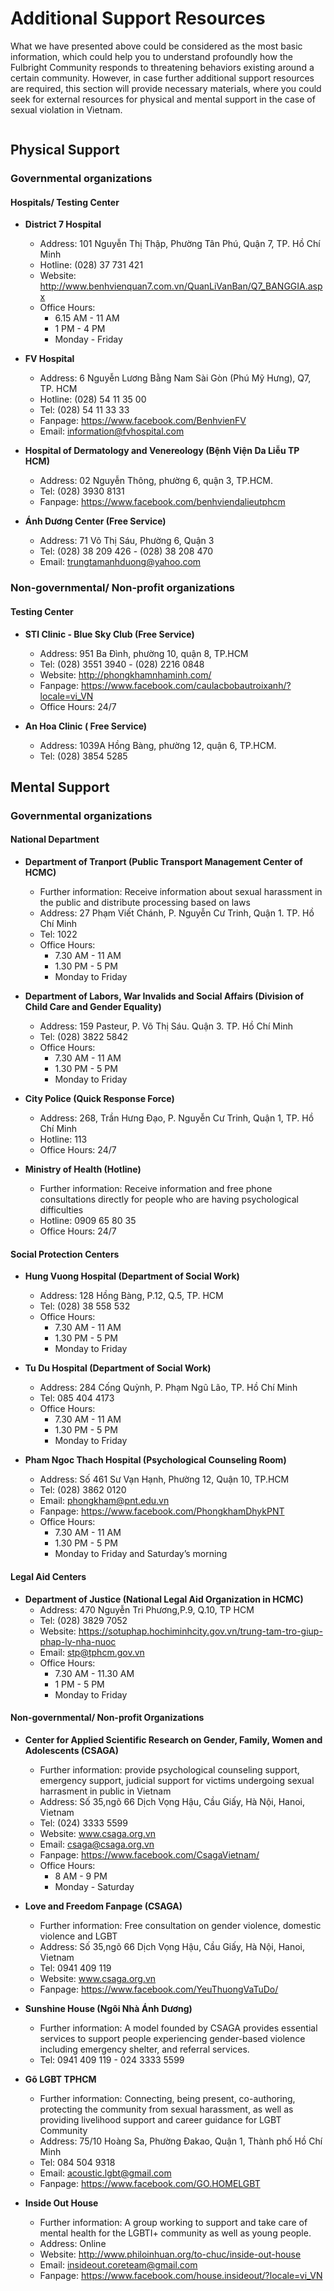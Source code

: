 # Additional Support Resources

What we have presented above could be considered as the most basic information, which could help you to understand profoundly how the Fulbright Community responds to threatening behaviors existing around a certain community. However, in case further additional support resources are required, this section will provide necessary materials, where you could seek for external resources for physical and mental support in the case of sexual violation in Vietnam.

```{contents}
```

## Physical Support
### Governmental organizations
#### Hospitals/ Testing Center
- **District 7 Hospital**
  - Address: 101 Nguyễn Thị Thập, Phường Tân Phú, Quận 7, TP. Hồ Chí Minh
  - Hotline: (028) 37 731 421
  - Website: http://www.benhvienquan7.com.vn/QuanLiVanBan/Q7_BANGGIA.aspx
  - Office Hours: 
    - 6.15 AM - 11 AM
    - 1 PM - 4 PM
    - Monday - Friday
- **FV Hospital**
  - Address: 6 Nguyễn Lương Bằng Nam Sài Gòn (Phú Mỹ Hưng), Q7, TP. HCM
  - Hotline: (028) 54 11 35 00
  - Tel: (028) 54 11 33 33
  - Fanpage: https://www.facebook.com/BenhvienFV
  - Email: information@fvhospital.com

- **Hospital of Dermatology and Venereology (Bệnh Viện Da Liễu TP HCM)** 
  - Address: 02 Nguyễn Thông, phường 6, quận 3, TP.HCM. 
  - Tel: (028) 3930 8131 
  - Fanpage: https://www.facebook.com/benhviendalieutphcm  

- **Ánh Dương Center (Free Service)** 
  - Address: 71 Võ Thị Sáu, Phường 6, Quận 3 
  - Tel: (028) 38 209 426 - (028) 38 208 470 
  - Email: trungtamanhduong@yahoo.com  

### Non-governmental/ Non-profit organizations
#### Testing Center

- **STI Clinic - Blue Sky Club (Free Service)** 
  - Address: 951 Ba Đình, phường 10, quận 8, TP.HCM 
  - Tel: (028) 3551 3940 - (028) 2216 0848 
  - Website: http://phongkhamnhaminh.com/
  - Fanpage: https://www.facebook.com/caulacbobautroixanh/?locale=vi_VN 
  - Office Hours: 24/7

- **An Hoa Clinic ( Free Service)**
  - Address: 1039A Hồng Bàng, phường 12, quận 6, TP.HCM. 
  - Tel: (028) 3854 5285

## Mental Support
### Governmental organizations
#### National Department
- **Department of Tranport (Public Transport Management Center of HCMC)**
  - Further information: Receive information about sexual harassment in the public and distribute processing based on laws 
  - Address: 27 Phạm Viết Chánh, P. Nguyễn Cư Trinh, Quận 1. TP. Hồ Chí Minh 
  - Tel: 1022 
  - Office Hours: 
    - 7.30 AM - 11 AM 
    - 1.30 PM - 5 PM 
    - Monday to Friday 

- **Department of Labors, War Invalids and Social Affairs (Division of Child Care and Gender Equality)**
  - Address: 159 Pasteur, P. Võ Thị Sáu. Quận 3. TP. Hồ Chí Minh 
  - Tel: (028) 3822 5842 
  - Office Hours:
    - 7.30 AM - 11 AM 
    - 1.30 PM - 5 PM 
    - Monday to Friday

- **City Police (Quick Response Force)** 
  - Address: 268, Trần Hưng Đạo, P. Nguyễn Cư Trinh, Quận 1, TP. Hồ Chí Minh 
  - Hotline: 113
  - Office Hours: 24/7

- **Ministry of Health (Hotline)**
  - Further information: Receive information and free phone consultations directly for people who are having psychological difficulties   
  - Hotline: 0909 65 80 35 
  - Office Hours: 24/7


#### Social Protection Centers

- **Hung Vuong Hospital (Department of Social Work)**
  - Address: 128 Hồng Bàng, P.12, Q.5, TP. HCM
  - Tel: (028) 38 558 532
  - Office Hours:
    - 7.30 AM - 11 AM
    - 1.30 PM - 5 PM
    - Monday to Friday

- **Tu Du Hospital (Department of Social Work)**
  - Address: 284 Cống Quỳnh, P. Phạm Ngũ Lão, TP. Hồ Chí Minh
  - Tel: 085 404 4173
  - Office Hours:
    - 7.30 AM - 11 AM
    - 1.30 PM - 5 PM
    - Monday to Friday

- **Pham Ngoc Thach Hospital (Psychological Counseling Room)**
  - Address: Số 461 Sư Vạn Hạnh, Phường 12, Quận 10, TP.HCM
  - Tel: (028) 3862 0120
  - Email: phongkham@pnt.edu.vn 
  - Fanpage: https://www.facebook.com/PhongkhamDhykPNT
  - Office Hours:
    - 7.30 AM - 11 AM
    - 1.30 PM - 5 PM
    - Monday to Friday and Saturday’s morning

#### Legal Aid Centers
- **Department of Justice (National Legal Aid Organization in HCMC)**
  - Address: 470 Nguyễn Tri Phương,P.9, Q.10, TP HCM
  - Tel: (028) 3829 7052
  - Website: https://sotuphap.hochiminhcity.gov.vn/trung-tam-tro-giup-phap-ly-nha-nuoc 
  - Email: stp@tphcm.gov.vn
  - Office Hours:
    - 7.30 AM - 11.30 AM
    - 1 PM - 5 PM
    - Monday to Friday
#### Non-governmental/ Non-profit Organizations  
- **Center for Applied Scientific Research on Gender, Family, Women and Adolescents (CSAGA)**
  - Further information: provide psychological counseling support, emergency support, judicial support for victims undergoing sexual harrasment in public in Vietnam
  - Address: Số 35,ngõ 66 Dịch Vọng Hậu, Cầu Giấy, Hà Nội, Hanoi, Vietnam
  - Tel: (024) 3333 5599
  - Website: www.csaga.org.vn 
  - Email: csaga@csaga.org.vn 
  - Fanpage: https://www.facebook.com/CsagaVietnam/
  - Office Hours:
    - 8 AM - 9 PM
    - Monday - Saturday

- **Love and Freedom Fanpage (CSAGA)**
  - Further information: Free consultation on gender violence, domestic violence and LGBT
  - Address: Số 35,ngõ 66 Dịch Vọng Hậu, Cầu Giấy, Hà Nội, Hanoi, Vietnam
  - Tel: 0941 409 119
  - Website: www.csaga.org.vn
  - Fanpage: https://www.facebook.com/YeuThuongVaTuDo/ 

- **Sunshine House (Ngôi Nhà Ánh Dương)** 
  - Further information: A model founded by CSAGA provides essential services to support people experiencing gender-based violence including emergency shelter, and referral services.
  - Tel: 0941 409 119 - 024 3333 5599

- **Gõ LGBT TPHCM**
  - Further information: Connecting, being present, co-authoring, protecting the community from sexual harassment, as well as providing livelihood support and career guidance for LGBT Community
  - Address: 75/10 Hoàng Sa, Phường Đakao, Quận 1, Thành phố Hồ Chí Minh
  - Tel: 084 504 9318
  - Email: acoustic.lgbt@gmail.com 
  - Fanpage: https://www.facebook.com/GO.HOMELGBT  

- **Inside Out House**
  - Further information: A group working to support and take care of mental health for the LGBTI+ community as well as young people.
  - Address: Online
  - Website: http://www.philoinhuan.org/to-chuc/inside-out-house
  - Email: insideout.coreteam@gmail.com 
  - Fanpage: https://www.facebook.com/house.insideout/?locale=vi_VN
  


  
